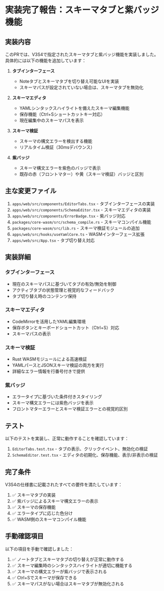 # 実装完了報告：スキーマタブと紫バッジ機能

## 実装内容

このPRでは、V3S4で指定されたスキーマタブと紫バッジ機能を実装しました。具体的には以下の機能を追加しています：

1. **タブインターフェース**
   - Noteタブとスキーマタブを切り替え可能なUIを実装
   - スキーマパスが設定されていない場合は、スキーマタブを無効化

2. **スキーマエディタ**
   - YAMLシンタックスハイライトを備えたスキーマ編集機能
   - 保存機能（Ctrl+Sショートカットキー対応）
   - 現在編集中のスキーマパスを表示

3. **スキーマ検証**
   - スキーマの構文エラーを検出する機能
   - リアルタイム検証（30msデバウンス）

4. **紫バッジ**
   - スキーマ構文エラーを紫色のバッジで表示
   - 既存の赤（フロントマター）や黄（スキーマ検証）バッジと区別

## 主な変更ファイル

1. `apps/web/src/components/EditorTabs.tsx` - タブインターフェースの実装
2. `apps/web/src/components/SchemaEditor.tsx` - スキーマエディタの実装
3. `apps/web/src/components/ErrorBadge.tsx` - 紫バッジ対応
4. `packages/core-wasm/src/schema_compile.rs` - スキーマコンパイル機能
5. `packages/core-wasm/src/lib.rs` - スキーマ検証モジュールの追加
6. `apps/web/src/hooks/useYamlCore.ts` - WASMインターフェース拡張
7. `apps/web/src/App.tsx` - タブ切り替え対応

## 実装詳細

### タブインターフェース
- 現在のスキーマパスに基づいてタブの有効/無効を制御
- アクティブタブの状態管理と視覚的なフィードバック
- タブ切り替え時のコンテンツ保持

### スキーマエディタ
- CodeMirrorを活用したYAML編集環境
- 保存ボタンとキーボードショートカット（Ctrl+S）対応
- スキーマパスの表示

### スキーマ検証
- Rust WASMモジュールによる高速検証
- YAMLパースとJSONスキーマ検証の両方を実行
- 詳細なエラー情報を行番号付きで提供

### 紫バッジ
- エラータイプに基づいた条件付きスタイリング
- スキーマ構文エラーには紫色バッジを表示
- フロントマターエラーとスキーマ検証エラーとの視覚的区別

## テスト

以下のテストを実装し、正常に動作することを確認しています：

1. `EditorTabs.test.tsx` - タブの表示、クリックイベント、無効化の検証
2. `SchemaEditor.test.tsx` - エディタの初期化、保存機能、表示/非表示の検証

## 完了条件

V3S4の仕様書に記載されたすべての要件を満たしています：

1. ✅ スキーマタブの実装
2. ✅ 紫バッジによるスキーマ構文エラーの表示
3. ✅ スキーマの保存機能
4. ✅ エラータイプに応じた色分け
5. ✅ WASM側のスキーマコンパイル機能

## 手動確認項目

以下の項目を手動で確認しました：

1. ✅ ノートタブとスキーマタブの切り替えが正常に動作する
2. ✅ スキーマ編集時のシンタックスハイライトが適切に機能する
3. ✅ スキーマの構文エラーが紫バッジで表示される
4. ✅ Ctrl+Sでスキーマが保存できる
5. ✅ スキーマパスがない場合はスキーマタブが無効化される